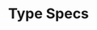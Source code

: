 ---
title: 'Type Specs'
imageSmall: replica-type-specs-small.svg
imageLarge: replica-type-specs.svg
sidenote: "Replica Pro<br>\r\nparagraph styles in<br>\r\nsuccessive order"
classes: type-specs
---